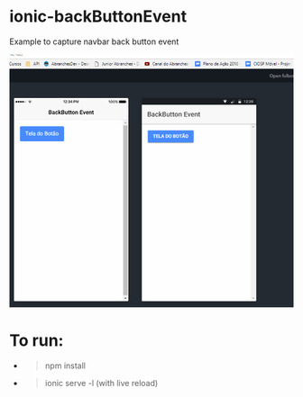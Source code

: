 # ionic-backButtonEvent
Example to capture navbar back button event

![View this](src/assets/gif.gif)

# To run:
* > npm install
* > ionic serve -l (with live reload)
